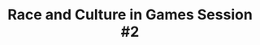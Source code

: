 ---
layout: default
category: session
id: race-culture-games-session-2
title: Race and Culture in Games Session &#35;2
permalink: /schedule#race-culture-games-session-2

day: Saturday
time: 3&colon;00pm - 4&colon;15pm
timeorder: 7
room: Main Space

track: Race and Culture in Games

talks:
  - Effects of Model Minority Stereotype on Game Play
  - What College Doesn't Teach You About Working in Games
  - That which must not be named&colon; understanding a reactionary movement and its structural roots
  - Deviant Male Identities in Japanese RPGs&colon; Heterosexual Heroes, Gay Villains
---